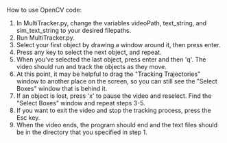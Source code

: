 How to use OpenCV code:
1. In MultiTracker.py, change the variables videoPath, text_string, and sim_text_string to your desired filepaths.
2. Run MultiTracker.py.
3. Select your first object by drawing a window around it, then press enter.
4. Press any key to select the next object, and repeat.
5. When you've selected the last object, press enter and then 'q'. The video should run and track the objects as they move.
6. At this point, it may be helpful to drag the "Tracking Trajectories" window to another place on the screen, so you can still see the "Select Boxes" window that is behind it.
7. If an object is lost, press 'x' to pause the video and reselect. Find the "Select Boxes" window and repeat steps 3-5. 
8. If you want to exit the video and stop the tracking process, press the Esc key.
9. When the video ends, the program should end and the text files should be in the directory that you specified in step 1.
